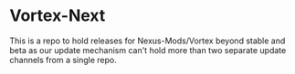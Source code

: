 # Vortex-Next

This is a repo to hold releases for Nexus-Mods/Vortex beyond stable and beta as our update mechanism can't hold more than two separate update channels from a single repo.
